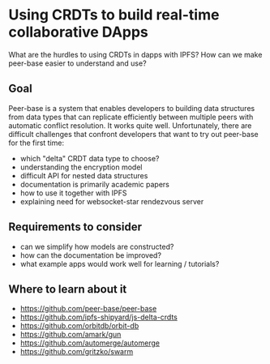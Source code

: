 # Using CRDTs to build real-time collaborative DApps

What are the hurdles to using CRDTs in dapps with IPFS? How can we make peer-base easier to understand and use?

## Goal

Peer-base is a system that enables developers to building data structures from data types that can replicate efficiently between multiple peers with automatic conflict resolution. It works quite well. Unfortunately, there are difficult challenges that confront developers that want to try out peer-base for the first time:

* which "delta" CRDT data type to choose?
* understanding the encryption model
* difficult API for nested data structures
* documentation is primarily academic papers
* how to use it together with IPFS
* explaining need for websocket-star rendezvous server

## Requirements to consider

* can we simplify how models are constructed?
* how can the documentation be improved?
* what example apps would work well for learning / tutorials?

## Where to learn about it

* https://github.com/peer-base/peer-base
* https://github.com/ipfs-shipyard/js-delta-crdts
* https://github.com/orbitdb/orbit-db
* https://github.com/amark/gun
* https://github.com/automerge/automerge
* https://github.com/gritzko/swarm

